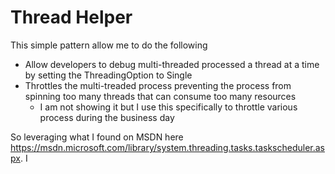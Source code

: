 # Thread Helper
This simple pattern allow me to do the following

* Allow developers to debug multi-threaded processed a thread at a time by setting the ThreadingOption to Single
* Throttles the multi-treaded process preventing the process from spinning too many threads that can consume too many resources
  * I am not showing it but I use this specifically to throttle various process during the business day

So leveraging what I found on MSDN here  https://msdn.microsoft.com/library/system.threading.tasks.taskscheduler.aspx. I 
